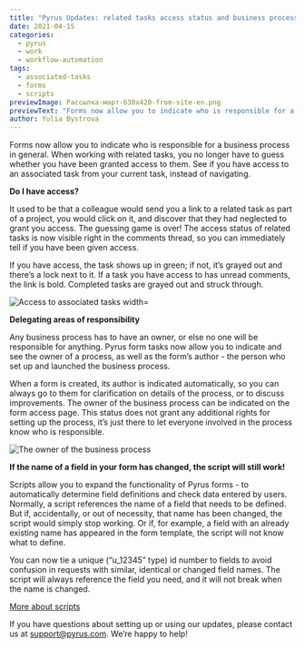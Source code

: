 ```yaml
---
title: "Pyrus Updates: related tasks access status and business process owners in forms"
date: 2021-04-15
categories:
  - pyrus
  - work
  - workflow-automation
tags:
  - associated-tasks
  - forms
  - scripts
previewImage: Рассылка-март-630х420-from-site-en.png
previewText: "Forms now allow you to indicate who is responsible for a business process in general. When working with related tasks, you no longer have to guess whether you have been granted access to them. See if you have access to an associated task from your current task, instead of navigating."
author: Yulia Bystrova
---
```

Forms now allow you to indicate who is responsible for a business process in general. When working with related tasks, you no longer have to guess whether you have been granted access to them. See if you have access to an associated task from your current task, instead of navigating.

**Do I have access?**

It used to be that a colleague would send you a link to a related task as part of a project, you would click on it, and discover that they had neglected to grant you access. The guessing game is over! The access status of related tasks is now visible right in the comments thread, so you can immediately tell if you have been given access.

If you have access, the task shows up in green; if not, it’s grayed out and there’s a lock next to it. If a task you have access to has unread comments, the link is bold. Completed tasks are grayed out and struck through.

![Access to associated tasks width=](access.webp)

**Delegating areas of responsibility**

Any business process has to have an owner, or else no one will be responsible for anything. Pyrus form tasks now allow you to indicate and see the owner of a process, as well as the form’s author - the person who set up and launched the business process.

When a form is created, its author is indicated automatically, so you can always go to them for clarification on details of the process, or to discuss improvements. The owner of the business process can be indicated on the form access page. This status does not grant any additional rights for setting up the process, it’s just there to let everyone involved in the process know who is responsible.

![The owner of the business process](owner.webp)

**If the name of a field in your form has changed, the script will still work!**

Scripts allow you to expand the functionality of Pyrus forms - to automatically determine field definitions and check data entered by users. Normally, a script references the name of a field that needs to be defined. But if, accidentally, or out of necessity, that name has been changed, the script would simply stop working. Or if, for example, a field with an already existing name has appeared in the form template, the script will not know what to define.

You can now tie a unique (“u\_12345” type) id number to fields to avoid confusion in requests with similar, identical or changed field names. The script will always reference the field you need, and it will not break when the name is changed.

[More about scripts](https://pyrus.com/en/help/scripts/quick-start)

If you have questions about setting up or using our updates, please contact us at [support@pyrus.com](mailto:support@pyrus.com). We’re happy to help!